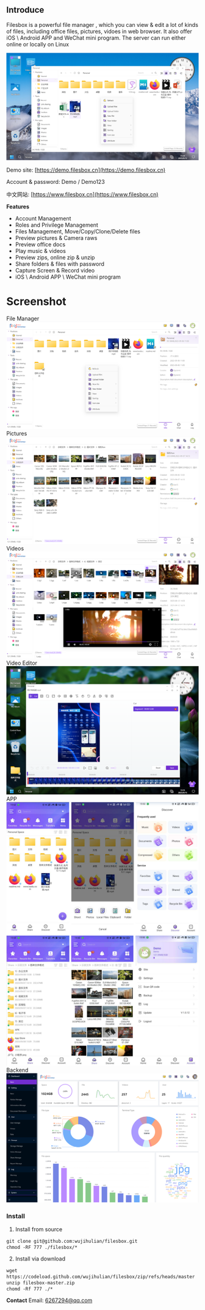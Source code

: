 ## Introduce 
Filesbox is a powerful file manager , which you can view & edit a lot of kinds of  files, including office files, pictures, vidoes in web browser. It also offer iOS \ Android APP and WeChat mini program. The server can run either online or locally on Linux

![](md/7c96e5a5bc1640feb5977ebf43ae8fd81694489134138_60012.png)


Demo site: [https://demo.filesbox.cn](https://demo.filesbox.cn)

Account & password: Demo / Demo123

中文网站: [https://www.filesbox.cn](https://www.filesbox.cn)

**Features**

- Account Management
- Roles and Privilege Management
- Files Management, Move/Copy/Clone/Delete files
- Preview pictures & Camera raws
- Preview office docs
- Play music & videos
- Preview zips, online zip & unzip
- Share folders & files with password
- Capture Screen & Record video
- iOS \ Android APP \ WeChat mini program


# Screenshot

File Manager
![](md/d5d77483bce74b888d053d60810410a11694754791863_60012.png)
Pictures
![](md/a14b6be68e734f06a23d1975848fe74d1694755242303_60012.png)
Videos 
![](md/videos.png)
Video Editor
![](md/b7c5ab69d5e64bed9d1553c8a65d251d1694754947257_60012.png)
APP
![](md/mobile.png)
![](md/mobile2.png)
Backend
![](md/backend.png)

### Install

1. Install from source


```
git clone git@github.com:wujihulian/filesbox.git
chmod -RF 777 ./filesbox/*
```


2. Install via download


```
wget https://codeload.github.com/wujihulian/filesbox/zip/refs/heads/master
unzip filesbox-master.zip
chomd -Rf 777 ./*
```





**Contact**
Email: 6267294@qq.com



